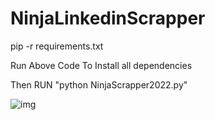 # NinjaLinkedinScrapper


pip -r requirements.txt

Run Above Code To Install all dependencies

Then RUN "python NinjaScrapper2022.py"


![img](https://user-images.githubusercontent.com/82049855/193103386-61583d65-d178-4b11-9adf-93f2e6e72696.png)

